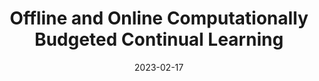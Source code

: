 ---
title: Offline and Online Computationally Budgeted Continual Learning 

event: Oxford's Doctoral Training Centre
event_url: 

location: Information of Engineering Building, University of Oxford
# address:
#   street: 
#   city: 
#   region: 
#   postcode:
#   country: 

summary: 
abstract:


# Talk start and end times.
#   End time can optionally be hidden by prefixing the line with `#`.
date: '2023-02-17'
date_end: '2023-02-17'
all_day: true

# Schedule page publish date (NOT talk date).
publishDate: ''

authors: []
tags: []

# Is this a featured talk? (true/false)
featured: false

# image:
#   caption: 'Image credit: [**Unsplash**](https://unsplash.com/photos/bzdhc5b3Bxs)'
#   focal_point: Right

links:
# - icon: twitter
#   icon_pack: fab
#   name: Follow
#   url: https://twitter.com/georgecushen
url_code: ""
url_pdf: ""
url_slides: "https://docs.google.com/presentation/d/1w2JtVRzAXctZDMtSiQjAFCFJ-T30BnUm/edit?usp=share_link&ouid=105085779370076248797&rtpof=true&sd=true"
url_video: ""

# # Markdown Slides (optional).
# #   Associate this talk with Markdown slides.
# #   Simply enter your slide deck's filename without extension.
# #   E.g. `slides = "example-slides"` references `content/slides/example-slides.md`.
# #   Otherwise, set `slides = ""`.
# slides: example

# # Projects (optional).
# #   Associate this post with one or more of your projects.
# #   Simply enter your project's folder or file name without extension.
# #   E.g. `projects = ["internal-project"]` references `content/project/deep-learning/index.md`.
# #   Otherwise, set `projects = []`.
# projects:
# - example
---